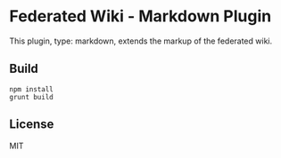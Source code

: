 # Federated Wiki - Markdown Plugin

This plugin, type: markdown, extends the markup of the federated wiki.

## Build

    npm install
    grunt build

## License

MIT

